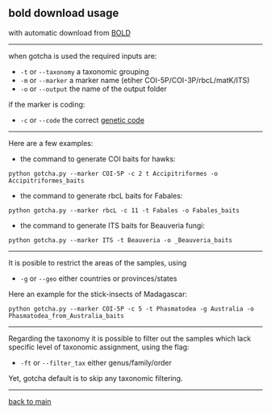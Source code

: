 ## bold download usage


with automatic download from [BOLD](https://www.boldsystems.org/)
 
 
---


when gotcha is used the required inputs are:


- ```-t``` or ```--taxonomy``` a taxonomic grouping
- ```-m``` or ```--marker``` a marker name (etiher COI-5P/COI-3P/rbcL/matK/ITS)
- ```-o``` or ```--output``` the name of the output folder


if the marker is coding:


- ```-c``` or ```--code``` the correct [genetic code](https://www.ncbi.nlm.nih.gov/Taxonomy/Utils/wprintgc.cgi)


---


Here are a few examples:


- the command to generate COI baits for hawks:


```python gotcha.py --marker COI-5P -c 2 t Accipitriformes -o Accipitriformes_baits```


- the command to generate rbcL baits for Fabales:


```python gotcha.py --marker rbcL -c 11 -t Fabales -o Fabales_baits```


- the command to generate ITS baits for Beauveria fungi:


```python gotcha.py --marker ITS -t Beauveria -o _Beauveria_baits```


---


It is posible to restrict the areas of the samples, using


- ```-g``` or ```--geo``` either countries or provinces/states


Here an example for the stick-insects of Madagascar:


```python gotcha.py --marker COI-5P -c 5 -t Phasmatodea -g Australia -o Phasmatodea_from_Australia_baits```


---


Regarding the taxonomy it is possible to filter out the samples which lack specific level of taxonomic assignment, using the flag:


- ```-ft``` or ```--filter_tax``` either genus/family/order


Yet, gotcha default is to skip any taxonomic filtering.


---


[back to main]()